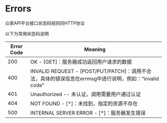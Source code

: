 # Errors

<aside class="notice">众家API平台接口状态码规则同HTTP协议</aside>

以下为常用状态码说明

Error Code | Meaning
---------- | -------
200 | OK - [GET]：服务器成功返回用户请求的数据
400 | INVALID REQUEST - [POST/PUT/PATCH]：调用不合法，具体的错误信息在errmsg中进行说明，例如：“invalid code”
401 | Unauthorized -- 未认证，调用需要用户通过认证
404 | NOT FOUND - [*]：未找到，指定的资源不存在
500 | INTERNAL SERVER ERROR - [*]：服务器发生错误
